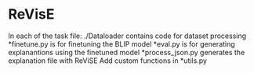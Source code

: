# ReVisE
In each of the task file:
./Dataloader contains code for dataset processing
*finetune.py is for finetuning the BLIP model
*eval.py is for generating explanantions using the finetuned model
*process_json.py generates the explanation file with ReViSE
Add custom functions in *utils.py